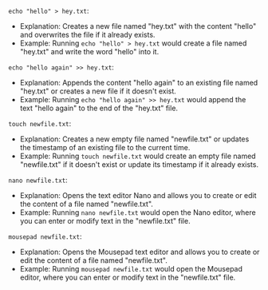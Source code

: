 `echo "hello" > hey.txt`:

- Explanation: Creates a new file named "hey.txt" with the content "hello" and overwrites the file if it already exists.
- Example: Running `echo "hello" > hey.txt` would create a file named "hey.txt" and write the word "hello" into it.

`echo "hello again" >> hey.txt`:

- Explanation: Appends the content "hello again" to an existing file named "hey.txt" or creates a new file if it doesn't exist.
- Example: Running `echo "hello again" >> hey.txt` would append the text "hello again" to the end of the "hey.txt" file.

`touch newfile.txt`:

- Explanation: Creates a new empty file named "newfile.txt" or updates the timestamp of an existing file to the current time.
- Example: Running `touch newfile.txt` would create an empty file named "newfile.txt" if it doesn't exist or update its timestamp if it already exists.

`nano newfile.txt`:

- Explanation: Opens the text editor Nano and allows you to create or edit the content of a file named "newfile.txt".
- Example: Running `nano newfile.txt` would open the Nano editor, where you can enter or modify text in the "newfile.txt" file.

`mousepad newfile.txt`:

- Explanation: Opens the Mousepad text editor and allows you to create or edit the content of a file named "newfile.txt".
- Example: Running `mousepad newfile.txt` would open the Mousepad editor, where you can enter or modify text in the "newfile.txt" file.